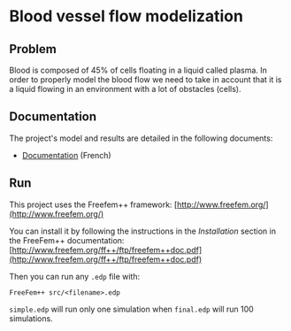 # Blood vessel flow modelization

## Problem 

Blood is composed of 45% of cells floating in a liquid called plasma. In order to properly model the blood flow we need to take in account that it is a liquid flowing in an environment with a lot of obstacles (cells).

## Documentation

The project's model and results are detailed in the following documents:
* [Documentation](doc/french_doc.pdf) (French)

## Run

This project uses the Freefem++ framework: [http://www.freefem.org/](http://www.freefem.org/)

You can install it by following the instructions in the *Installation* section in the FreeFem++ documentation: [http://www.freefem.org/ff++/ftp/freefem++doc.pdf](http://www.freefem.org/ff++/ftp/freefem++doc.pdf)

Then you can run any `.edp` file with:
```
FreeFem++ src/<filename>.edp
```

`simple.edp` will run only one simulation when `final.edp` will run 100 simulations.
